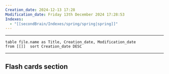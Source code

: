```yaml
---
Creation_date: 2024-12-13 17:28
Modification_date: Friday 13th December 2024 17:28:53
Indexes:
  - "[[secondBrain/Indexes/spring/spring|spring]]"
---
```


----



```dataview
table file.name as Title, Creation_date, Modification_date
from [[]]  sort Creation_date DESC
```























---
## Flash cards section
